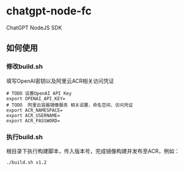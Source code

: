 # chatgpt-node-fc
ChatGPT NodeJS SDK

## 如何使用

### 修改build.sh
填写OpenAI密钥以及阿里云ACR相关访问凭证

```shell
# TODO 设置OpenAI API Key
export OPENAI_API_KEY=
# TODO  阿里云容器镜像服务 相关设置，命名空间、访问凭证
export ACR_NAMESPACE=
export ACR_USERNAME=
export ACR_PASSWORD=
```

### 执行build.sh
根目录下执行构建脚本，传入版本号，完成镜像构建并发布至ACR，例如：
```shell
./build.sh v1.2
```